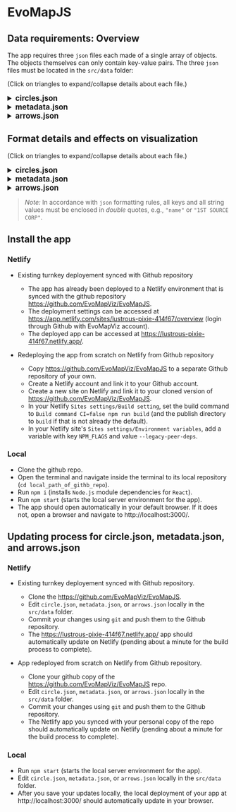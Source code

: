 # EvoMapJS

## Data requirements: Overview

The app requires three `json` files each made of a single array of objects. 
The objects themselves can only contain key-value pairs. 
The three `json` files must be located in the `src/data` folder:

(Click on triangles to expand/collapse details about each file.)

<!-- https://stackoverflow.com/questions/52214187/how-can-i-fold-content-in-github-markdown -->
<details closed>
<summary style = "font-size: 17px; font-weight: bold">  
circles.json 
</summary> 
<p>

An array of objects containing a set of key-value pairs that represent the relevant data about the units that should be displayed in the visualization.

The data is assumed to be in tidy format, i.e., each object in the array must represent a *single* unit in a *single* time period.

Henceforth: 
  - An object in the `circles.json` array will often be referred to as a "row", or an "observation".
  - The term "unit" will be used to denote the group of rows belonging to the same observational agent (e.g., a firm, a political party,...) across time periods.
  - Beyond the required time-stamps, x-y coordinates, and unit identifiers, additional data about observations will be referred to as "features".

</p>
</details>

<details closed>
<summary style = "font-size: 17px; font-weight: bold">
 metadata.json 
 </summary>
<p>

An array of objects containing a set of key-value pairs that provides additional information about:

  - The types of some of the features included in `circle.json`,
  - How these features should be taken into account in the visualization,
  - How these features should be taken into account in the app's UI.

</p>
</details>

<details closed>
<summary style = "font-size: 17px; font-weight: bold"> 
arrows.json 
</summary>
<p>

An array of objects containing a set of key-value pairs that represent the relevant data about the arrows that should be displayed in the visualization.

The data is assumed to be in tidy format, i.e., each object in the array must represent a *single* arrow in a *single* time period.

The file is **required** *even if no arrows should be displayed* in the visualization. To display no arrows, simply provide an empty array, i.e., `[]`.

</p>
</details>


## Format details and effects on visualization

(Click on triangles to expand/collapse details about each file.)

<details closed>
<summary style = "font-size: 17px; font-weight: bold"> 
circles.json 
</summary>
<p>

Key-value pairs (each row):
<br />



  > `name` (required): the name of the unit corresponding to the observation.
  >  - *Acceptable*: Any string.
  >
  >`time` (required): the time period for the observation.
  >  - *Acceptable*: Any integer.
  >
  >`x` (required): the x coordinate of the unit at `time`.
  >  - *Acceptable*: Any number.
  > 
  >`y`(required): the y coordinate of the unit at `time`.
  >  - *Acceptable*: Any number.
  > 
  >`continuous_feature_1` (optional): a continuous feature of the unit at `time`.
  >  - *Acceptable*: Any string or number.
  >
  > ⋮
  >
  >`continuous_feature_c` (optional): a continuous feature of the unit at `time`.
  >  - *Acceptable*: Any string or number.
  >
  >`discrete_feature_1` (optional): a discrete feature of the unit at `time`.
  >  - *Acceptable*: Any string or number.
  >
  > ⋮
  > 
  >`discrete_feature_d` (optional): a discrete feature of the unit at `time`.
  >  - *Acceptable*: Any string or number.

<br />
Further requirements and info: 

- Each row *must* contain the full exact same set of keys, including **at least one** continuous feature (on top of the required `name`, `time`, `x`, and `y` keys).

- Whether a feature is considered "continuous" or "discrete" is specified through `metadata.json`.
  - Features marked as "continuous" in `metadata.json` must be numerical.
  - Features marked as "discrete" in `metadata.json` will be treated as categorical, even if they are supplied in a numerical format.
    - Inconsistent types for "discrete" features has not been tested. 
    It's safest to have a single discrete feature be either all strings or all numericals across all rows. 

- Missing time periods are allowed and are signaled by the *complete* absence of an row for that time period.
  - As indicated above, each object *must* contain the exact same set of keys.The app does not allow for "partially missing" time periods whereby a row  features missing keys or keys otherwise marked as `NA`, `NaN`, `null`,....

- The order of rows and key-value pairs within rows is irrelevant.

<br />
 Prototype of valid format: 
<br />
<br />


```
[
{"name":"1ST SOURCE CORP","time":1998,"mkvalt":0.58,"sic_code":"60","x":6.4079211884,"y":13.0098593574,"cluster":8,"sic_code_label":"Depository Institutions","cluster_label":"Banking"},
{"name":"1ST SOURCE CORP","time":1999,"mkvalt":0.48,"sic_code":"60","x":6.4444474746,"y":13.0361878325,"cluster":8,"sic_code_label":"Depository Institutions","cluster_label":"Banking"},
{"name":"PIONEER NATURAL RESOURCES CO","time":2000,"mkvalt":1.94,"rank":288.0,"sic_code":"13","x":6.8169413341,"y":3.6371516382,"cluster":4,"sic_code_label":"Oil and Gas Extraction","cluster_label":"Oil, Energy and Utilities"},
{"time":1999, "name":"PIONEER NATURAL RESOURCES CO", "mkvalt":0.9,"rank":417.0,"sic_code":"13","x":6.8474968473,"y":3.6536847176,"cluster":4,"sic_code_label":"Oil and Gas Extraction","cluster_label":"Oil, Energy and Utilities"}
]
```

For a full example of the data format, see `src/data/circles_TEMPLATE_DO_NOT_ERASE.json` in this repository.
  - This is a reference template that should *not* be erased. 
  You should copy it, rename it to `circles.json`, and experiment with editing the latter with your own data (you can always revert to the template if you break the data format and want a fresh start).

</p>
</details>

<details closed>
<summary style = "font-size: 17px; font-weight: bold"> 
metadata.json
</summary>
<p>

The array must contain **at least** *one object corresponding to a feature* from `circles.json`, and must identify **at least** *one* of these features as *"continuous"*.

For each object in the array, the key-value pairs are:

> `name` (required): The name of the feature.
>   - *Acceptable*: Any string that matches the name of a feature in `circles.json`.
> 
> `label` (required): The label of the feature as it should be displayed
> in the app's UI.
>   - *Acceptable*: Any string.
> 
> `type` (optional): The type of the feature. Must be either
> "continuous" or "discrete".
>   - *Default*: `"discrete"`.
>   - *Acceptable*: `"continuous"`, `"discrete"`.
>   - `"continuous"`: 
>      - Feature appears in the "Size" selector menu of the app's UI unless the `tooltip` key is set to `"only"`.
>      - Feature must be numerical in `circle.json`. 
>    - `"discrete"`:
>      - Feature appears in the "Color" selector menu of the app's UI unless the `tooltip` key is set to `"only"`.
>      - Feature will be treated as categorical (even if it is supplied in a numerical format in `circle.json`).
> 
> `tooltip` (optional): 
>   - *Acceptable*: `"true"`, `"false"`, `"only"`.
>   - *Default*: `"false"`.
>   - `"true"`: 
>     - The feature is included in the tooltip that appears when the user hovers over a circle.
>   - `false`, 
>     - The feature is *not* included in the tooltip that appears when the user hovers over a circle.
>     - The feature is included in the relevant selector menu of the app's UI (see `type`).
>   - `"only"`:
>     - The feature *is* included in the tooltip that appears when the user hovers over a circle.
>     - The feature is *not* included in the relevant selector menu of the app's UI (see `type`).
>   - *Note*: The tooltip is calibrated to include at least one feature (on top of each circle's name). If no features listed in
> `metadata.json` has `tooltip` set of `"true"` or `"only"`, the
> dimensions of the tooltip will be slightly off.
> 
>   !!! The rest of this "metadata" section contains rough and
> approximative guidance on how to use the other metadata parameters. 
> It is a barely edited copy-paste from old documentation and may not be
> up-to-date. TO DO: Update this documentation to better reflect the
> current state of the app and unify formatting !!!.
> 
> `color_bins` (optional):   
>   -	*Acceptable*: An array of numbers, e.g., `[1,10,100,300,600]`.
>   - *Default*: 
>       - Features marked as "continuous" :The quintiles of the feature's distribution.
>       - Features marked as "discrete": `undefined`.  
>   -	For features marked as "continuous", determines how circles are binned into discrete categories when the feature is selected in the "Color" selector (e.g., `"color_bins": [1,10,100,300,600]` bins the feature based on whether its value is between its minimum value and 1, between 1 and 10, …, between 300 and 600, and between 600 and the feature's maximum value).
>   - No effect on features marked as "discrete".
> 
> `size_legend_bins` (optional):   
>   - *Acceptable*: An array of numbers, e.g., `[5, 100,300,600]`.
>   - *Default*: 
>       - Features marked as "continuous" :10%, 50%, and 100% quantiles of the feature's distribution.
>       - Features marked as "discrete": `undefined`.
>   - Determines the set of values of features marked as "continuous" for which a bubble-size is displayed in the size-legend.
>   - No effect on features marked as "discrete".
> 
> `scale_increasing` (optional): 
>   - *Acceptable*: `“true”`, `“false”`.
>   - *Default*: `“true”` for features marked as "continous", `undefined` for features marked as "discrete".
>   - `true`: For features marked as "continuous", when the feature is selected through the "Size" selector, makes 
>     - circle sizes  proportional  to the corresponding continuous feature.
>     - the size Legend display from lower to higher values.
proportional (`“true”`) or inversely proportional (“false”) to the corresponding continuous feature.
> - `false`: For features marked as "continuous", when the feature is selected through the "Size" selector, makes
>   - The size Legend is displayed from higher to lower values (`“false”`).
>   - circle sizes inversely proportional to the corresponding continuous feature.
>  - No effect on features marked as "discrete".
>
> `scale_minSize` (optional):
>   -	*Acceptable*: a single number.
>   - *Default*: `1`.
>   -	Determines the lowest possible circle-size. 
>
>`scale_maxSize` (optional):   
>   -	*Acceptable*: a single number.
>   - *Default*: `50`.
>   -	Determines the highest possible circle-size. 
>
>`scale_exponent` (optional):
>   -  *Acceptable*: a single number.
>   - *Default*: `1`.
>   - Determines the curvature of the matching between the values of a feature identified as “continuous” and the corresponding circle-sizes.
>     -	A value of 1 corresponds to a linear scale, i.e., all values of the feature between its min and max will be linearly recast to sizes between `scale_minSize` and `scale_maxSize`.
>     - A value above 1 corresponds to a concave scale, i.e., starting from `scale_minSize`, sizes will first increase fast with the value of the feature, and then increase slower and slower as they approach
> `scale_maxSize`.
>     - A value below 1 corresponds to a convex scale, i.e., starting from `scale_minSize`, sizes will first increase slowly with the value of the feature, and then increase faster and faster as they approach `scale_maxSize`. 
>  - No effect on features marked as "discrete".
>
>`unit`:
>   - *Acceptable*: A string (`"B"`, `"USD"`, or `"$"`).
>   - *Default*: empty string `""`.
>   - Determines whether a unit sign is appended whenever the value of a continuous feature is displayed, whether in legends or in tooltips. 
>   - No effect on features marked as "discrete".
>
>`truncate_label` (optional):   
>   - *Acceptable*: A single number.
>   - *Default*: `9`.
>   - Determines the number of characters after which the feature’s name label is truncated when displayed in the tooltip.  
>
>`truncate_value`:   
>   - *Acceptable*: A single number.
>   - *Default*: `6`.
>   - Determines the number of characters after which whether the value of the feature is truncated when displayed in the tooltip.  
>
>`legend_dline_extral`:  
>   - *Acceptable*: A single number.
>   - *Default*: `10`.
>   - For features marked as "continuous", determines the base-length of the dashed line connecting bubble-sizes to their label in the size-legend.
>   - No effect on features marked as "discrete".

Prototype of valid format:

```
[ 
  {"name": "cluster",
  "label": "Cluster Number",
  "type": "discrete"
  },
  {"name": "mkvalt",
  "label": "Market Value",
  "type": "continuous",
  "tooltip" : "true"
  }
]
``` 

For a full example of the data format, see `src/data/metadata_TEMPLATE_DO_NOT_ERASE.json` in this repository.
  - This is a reference template that should *not* be erased. 
  You should copy it, rename it to `metadata.json`,  and experiment editing the latter with your own data (you can always revert to the template if you break the data format and want a fresh start).
  - `src/data/metadata_TEMPLATE_DO_NOT_ERASE.json` is made to work with `src/data/circles_TEMPLATE_DO_NOT_ERASE.json`.

</p>
</details>

<details closed>
<summary style = "font-size: 17px; font-weight: bold"> 
 arrows.json
</summary>
<p>

Key-value pairs:

> `name` (required): The name of the arrow as it will be displayed in the app >(also serves as a technical identifier inside the code).
>  - *Acceptable*: Any string.
>
>`x` (required): The x-coordinate of the arrow's head.
>  - *Acceptable*: Any number.
>  - By default, all arrows tails are placed x = 0.
>
>`y` (required): The y-coordinate of the arrow's head.
>  - *Acceptable*: Any number.
>  - By default, all arrows tails are placed at y = 0.
>
>`time` (required): The time at which the arrow's head is located.
>  - *Acceptable*: Any number in the range of time periods included in `circle.json`.

</br>

Support for missing time periods has not been tested. 
  For *each* arrow identified in `arrows.json`, It is safest to provide `x` and `y` coordinates for *all* time periods included in `circle.json`. 

Prototype of valid format:

```
[
  {
    "name": "FACTOR 1",
    "x": 6.4079211884,
    "y": 13.0098593574,
    "time": 1998
  },
  {
    "name": "FACTOR 1",
    "x": 6.4444474746,
    "y": 13.0361878325,
    "time": 1999
  },
  {
    "name": "FACTOR 1",
    "x": 6.4658528654,
    "y": 13.0025843621,
    "time": 2000
  }
  ]
  ```


For a full example of the data format, see `src/data/arrows_TEMPLATE_DO_NOT_ERASE.json` in this repository.
  - This is reference template that should *not* be erased. 
  You should copy it, rename it to `arrows.json`, and experiment editing the latter with your own data (you can always revert to the template if you break the data format and want a fresh start).

</p>
</details>

> *Note:* In accordance with `json` formatting rules, all keys and all string values must be enclosed in *double* quotes, e.g., `"name"` or `"1ST SOURCE CORP"`. 

## Install the app

### Netlify

- Existing turnkey deployement synced with Github repository

  - The app has already been deployed to a Netlify environment that is synced with the
github repository https://github.com/EvoMapViz/EvoMapJS.
  - The deployment settings can be accessed at https://app.netlify.com/sites/lustrous-pixie-414f67/overview (login through Github with EvoMapViz account).
  - The deployed app can be accessed at https://lustrous-pixie-414f67.netlify.app/.

- Redeploying the app from scratch on Netlify from Github repository

  - Copy https://github.com/EvoMapViz/EvoMapJS to a separate Github repository of your own.
  - Create a Netlify account and link it to your Github account.
  - Create a new site on Netlify and link it to your cloned version of https://github.com/EvoMapViz/EvoMapJS.
  - In your Netlify `Sites settings/Build setting`, set the build command to `Build command CI=false npm run build` (and the publish directory to `build` if that is not already the default).
  - In your Netlify site's `Sites settings/Environment variables`, add a variable with key `NPM_FLAGS` and value `--legacy-peer-deps`.

### Local

- Clone the github repo.
- Open the terminal and navigate inside the terminal to its local repository (`cd local_path_of_githb_repo`).
- Run `npm i` (installs `Node.js` module dependencies for `React`).
- Run `npm start` (starts the local server environment for the app).
- The app should open automatically in your default browser. 
If it does not, open a browser and navigate to http://localhost:3000/. 

## Updating process for circle.json, metadata.json, and arrows.json

### Netlify

- Existing turnkey deployement synced with Github repository.

  - Clone the https://github.com/EvoMapViz/EvoMapJS.
  - Edit `circle.json`, `metadata.json`, or `arrows.json` locally in the `src/data` folder.
  - Commit your changes using `git` and push them to the Github repository.
  - The https://lustrous-pixie-414f67.netlify.app/ app should automatically update on Netlify (pending about a minute for the build process to complete).

- App redeployed from scratch on Netlify from Github repository.

  - Clone your github copy of the https://github.com/EvoMapViz/EvoMapJS repo.
  - Edit `circle.json`, `metadata.json`, or `arrows.json` locally in the `src/data` folder.
  - Commit your changes using `git` and push them to the Github repository.
  - The Netlify app you synced with your personal copy of the repo should automatically update on Netlify (pending about a minute for the build process to complete).

### Local

- Run `npm start` (starts the local server environment for the app).
- Edit `circle.json`, `metadata.json`, or `arrows.json` locally in the `src/data` folder.
- After you save your updates locally, the local deployment of your app at http://localhost:3000/ should automatically update in your browser.



